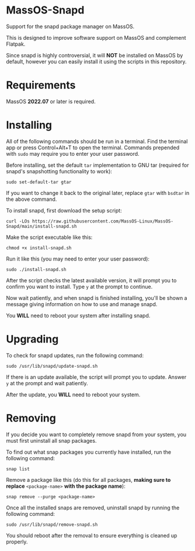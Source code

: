 # MassOS-Snapd
Support for the snapd package manager on MassOS.

This is designed to improve software support on MassOS and complement Flatpak.

Since snapd is highly controversial, it will **NOT** be installed on MassOS by default, however you can easily install it using the scripts in this repository.

# Requirements
MassOS **2022.07** or later is required.

# Installing
All of the following commands should be run in a terminal. Find the terminal app or press Control+Alt+T to open the terminal. Commands prepended with `sudo` may require you to enter your user password.

Before installing, set the default `tar` implementation to GNU tar (required for snapd's snapshotting functionality to work):
```
sudo set-default-tar gtar
```
If you want to change it back to the original later, replace `gtar` with `bsdtar` in the above command.

To install snapd, first download the setup script:
```
curl -LOs https://raw.githubusercontent.com/MassOS-Linux/MassOS-Snapd/main/install-snapd.sh
```
Make the script executable like this:
```
chmod +x install-snapd.sh
```
Run it like this (you may need to enter your user password):
```
sudo ./install-snapd.sh
```
After the script checks the latest available version, it will prompt you to confirm you want to install. Type `y` at the prompt to continue.

Now wait patiently, and when snapd is finished installing, you'll be shown a message giving information on how to use and manage snapd.

You **WILL** need to reboot your system after installing snapd.

# Upgrading
To check for snapd updates, run the following command:
```
sudo /usr/lib/snapd/update-snapd.sh
```
If there is an update available, the script will prompt you to update. Answer `y` at the prompt and wait patiently.

After the update, you **WILL** need to reboot your system.

# Removing
If you decide you want to completely remove snapd from your system, you must first uninstall all snap packages.

To find out what snap packages you currently have installed, run the following command:
```
snap list
```
Remove a package like this (do this for all packages, **making sure to replace** `<package-name>` **with the package name**):
```
snap remove --purge <package-name>
```
Once all the installed snaps are removed, uninstall snapd by running the following command:
```
sudo /usr/lib/snapd/remove-snapd.sh
```
You should reboot after the removal to ensure everything is cleaned up properly.
